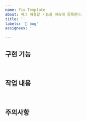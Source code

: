```yaml
---
name: Fix Template  
about: 버그 해결할 기능을 이슈에 등록한다.  
title: ''  
labels: '🐞 bug'  
assignees: ''

---
```


## 구현 기능

<br/>

## 작업 내용

<br/>

## 주의사항